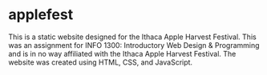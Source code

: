 # applefest
This is a static website designed for the Ithaca Apple Harvest Festival. This was an assignment for INFO 1300: Introductory Web Design &amp; Programming and is in no way affiliated with the Ithaca Apple Harvest Festival. The website was created using HTML, CSS, and JavaScript.
